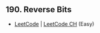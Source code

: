 ## 190. Reverse Bits

-  [LeetCode](https://leetcode.com/problems/reverse-bits/) | [LeetCode CH](https://leetcode.cn/problems/reverse-bits/) (Easy)
